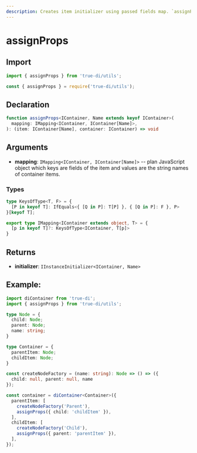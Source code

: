 ```yaml
---
description: Creates item initializer using passed fields map. `assignProps` builds function that maps some container fields to item fields.
---
```


# assignProps

## Import

```typescript
import { assignProps } from 'true-di/utils';
```

```javascript
const { assignProps } = require('true-di/utils');
```

## Declaration

```typescript
function assignProps<IContainer, Name extends keyof IContainer>(
  mapping: IMapping<IContainer, IContainer[Name]>,
): (item: IContainer[Name], container: IContainer) => void
```

## Arguments

* **mapping**: `IMapping<IContainer, IContainer[Name]>` -- plan JavaScript object which keys are fields of the item
and values are the string names of container items.

### Types

```typescript
type KeysOfType<T, F> = {
  [P in keyof T]: IfEquals<{ [Q in P]: T[P] }, { [Q in P]: F }, P>
}[keyof T];

export type IMapping<IContainer extends object, T> = {
  [p in keyof T]?: KeysOfType<IContainer, T[p]>
}
```

## Returns

* **initializer**: `IInstanceInitializer<IContainer, Name>`

## Example:

```typescript
import diContainer from 'true-di';
import { assignProps } from 'true-di/utils';

type Node = {
  child: Node;
  parent: Node;
  name: string;
}

type Container = {
  parentItem: Node;
  childItem: Node;
}

const createNodeFactory = (name: string): Node => () => ({ 
  child: null, parent: null, name
});

const container = diContainer<Container>({
  parentItem: [
    createNodeFactory('Parent'),
    assignProps({ child: 'childItem' }),
  ],
  childItem: [
    createNodeFactory('Child'),
    assignProps({ parent: 'parentItem' }),
  ],
});
```